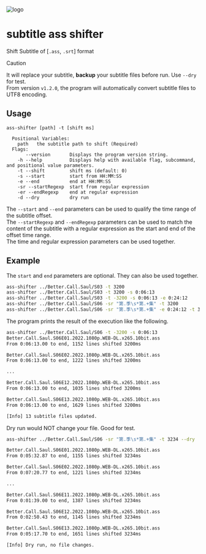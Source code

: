 
![logo](https://github.com/user-attachments/assets/b4f69c9c-02af-4830-bcd1-20c4589a858c)

# subtitle ass shifter
Shift Subtitle of [`.ass`, `.srt`] format

> [!CAUTION]
> It will replace your subtitle, **backup** your subtitle files before run. Use `--dry` for test.  
> From version `v1.2.0`, the program will automatically convert subtitle files to UTF8 encoding.


## Usage
```
ass-shifter [path] -t [shift ms]

  Positional Variables:
    path   the subtitle path to shift (Required)
  Flags:
       --version       Displays the program version string.
    -h --help          Displays help with available flag, subcommand, and positional value parameters.
    -t --shift         shift ms (default: 0)
    -s --start         start from HH:MM:SS
    -e --end           end at HH:MM:SS
    -sr --startRegexp  start from regular expression
    -er --endRegexp    end at regular expression
    -d --dry           dry run
```

The `--start` and `--end` parameters can be used to qualify the time range of the subtitle offset.   
The `--startRegexp` and `--endRegexp` parameters can be used to match the content of the subtitle with a regular expression as the start and end of the offset time range.  
The time and regular expression parameters can be used together.

## Example
The `start` and `end` parameters are optional. They can also be used together.
```bash
ass-shifter ../Better.Call.Saul/S03 -t 3200
ass-shifter ../Better.Call.Saul/S03 -t 3200 -s 0:06:13
ass-shifter ../Better.Call.Saul/S03 -t -3200 -s 0:06:13 -e 0:24:12
ass-shifter ../Better.Call.Saul/S06 -sr "第.季\s*第.+集" -t 3200
ass-shifter ../Better.Call.Saul/S06 -sr "第.季\s*第.+集" -e 0:24:12 -t 3200
```

The program prints the result of the execution like the following.
```bash
ass-shifter ../Better.Call.Saul/S06 -t -3200 -s 0:06:13
Better.Call.Saul.S06E01.2022.1080p.WEB-DL.x265.10bit.ass
From 0:06:13.00 to end, 1152 lines shifted 3200ms

Better.Call.Saul.S06E02.2022.1080p.WEB-DL.x265.10bit.ass
From 0:06:13.00 to end, 1222 lines shifted 3200ms

...

Better.Call.Saul.S06E12.2022.1080p.WEB-DL.x265.10bit.ass
From 0:06:13.00 to end, 1035 lines shifted 3200ms

Better.Call.Saul.S06E13.2022.1080p.WEB-DL.x265.10bit.ass
From 0:06:13.00 to end, 1629 lines shifted 3200ms

[Info] 13 subtitle files updated.
```

Dry run would NOT change your file. Good for test.
```bash
ass-shifter ../Better.Call.Saul/S06 -sr "第.季\s*第.+集" -t 3234 --dry

Better.Call.Saul.S06E01.2022.1080p.WEB-DL.x265.10bit.ass
From 0:05:32.87 to end, 1155 lines shifted 3234ms

Better.Call.Saul.S06E02.2022.1080p.WEB-DL.x265.10bit.ass
From 0:07:20.77 to end, 1221 lines shifted 3234ms

...

Better.Call.Saul.S06E11.2022.1080p.WEB-DL.x265.10bit.ass
From 0:01:39.00 to end, 1387 lines shifted 3234ms

Better.Call.Saul.S06E12.2022.1080p.WEB-DL.x265.10bit.ass
From 0:02:50.43 to end, 1145 lines shifted 3234ms

Better.Call.Saul.S06E13.2022.1080p.WEB-DL.x265.10bit.ass
From 0:05:17.70 to end, 1651 lines shifted 3234ms

[Info] Dry run, no file changes.
```
